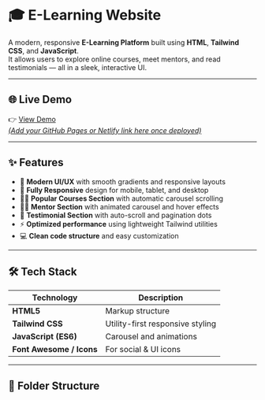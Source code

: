 # 🎓 E-Learning Website

A modern, responsive **E-Learning Platform** built using **HTML**, **Tailwind CSS**, and **JavaScript**.  
It allows users to explore online courses, meet mentors, and read testimonials — all in a sleek, interactive UI.

---

## 🌐 Live Demo
👉 [View Demo](#)  
*[(Add your GitHub Pages or Netlify link here once deployed)](https://e-learning-project.vercel.app/)*

---

## ✨ Features

- 🎨 **Modern UI/UX** with smooth gradients and responsive layouts  
- 📱 **Fully Responsive** design for mobile, tablet, and desktop  
- 🧑‍🏫 **Popular Courses Section** with automatic carousel scrolling  
- 👩‍💼 **Mentor Section** with animated carousel and hover effects  
- 💬 **Testimonial Section** with auto-scroll and pagination dots  
- ⚡ **Optimized performance** using lightweight Tailwind utilities  
- 💻 **Clean code structure** and easy customization  

---

## 🛠️ Tech Stack

| Technology | Description |
|-------------|-------------|
| **HTML5** | Markup structure |
| **Tailwind CSS** | Utility-first responsive styling |
| **JavaScript (ES6)** | Carousel and animations |
| **Font Awesome / Icons** | For social & UI icons |

---

## 📂 Folder Structure
